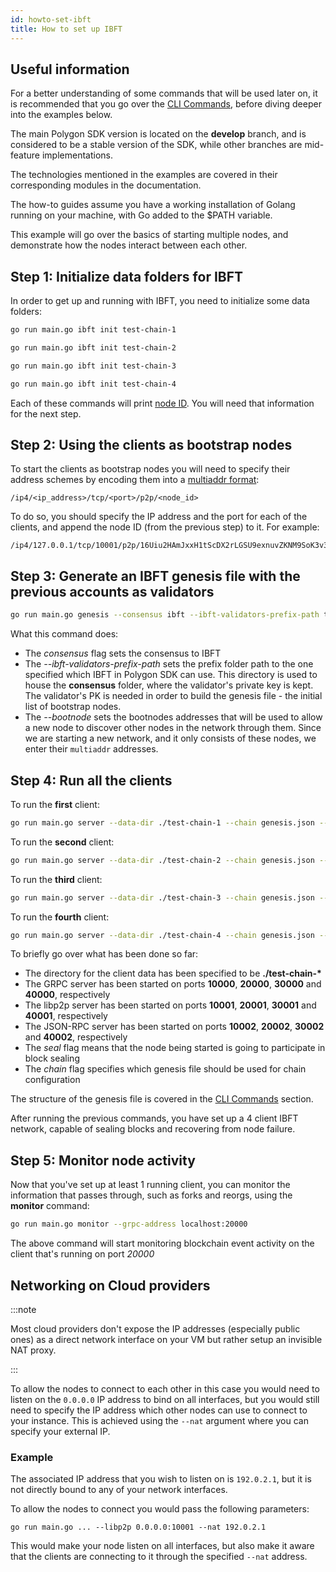 ```yaml
---
id: howto-set-ibft 
title: How to set up IBFT
---
```


## Useful information

For a better understanding of some commands that will be used later on, it is recommended that you go over
the [CLI Commands](/docs/cli-commands), before diving deeper into the examples below.

The main Polygon SDK version is located on the **develop** branch, and is considered to be a stable version of the SDK,
while other branches are mid-feature implementations.

The technologies mentioned in the examples are covered in their corresponding modules in the documentation.

The how-to guides assume you have a working installation of Golang running on your machine, with Go added to the $PATH
variable.

This example will go over the basics of starting multiple nodes, and demonstrate how the nodes interact between each
other.

## Step 1: Initialize data folders for IBFT

In order to get up and running with IBFT, you need to initialize some data folders:

````bash
go run main.go ibft init test-chain-1
````

````bash
go run main.go ibft init test-chain-2
````

````bash
go run main.go ibft init test-chain-3
````

````bash
go run main.go ibft init test-chain-4
````

Each of these commands will print [node ID](https://docs.libp2p.io/concepts/peer-id/). You will need that information for the next step.

## Step 2: Using the clients as bootstrap nodes

To start the clients as bootstrap nodes you will need to specify their address schemes by encoding them
into a [multiaddr format](https://docs.libp2p.io/concepts/addressing/):
```
/ip4/<ip_address>/tcp/<port>/p2p/<node_id>
```

To do so, you should specify the IP address and the port for each of the clients,
and append the node ID (from the previous step) to it. For example:

```
/ip4/127.0.0.1/tcp/10001/p2p/16Uiu2HAmJxxH1tScDX2rLGSU9exnuvZKNM9SoK3v315azp68DLPW
```

## Step 3: Generate an IBFT genesis file with the previous accounts as validators

````bash
go run main.go genesis --consensus ibft --ibft-validators-prefix-path test-chain- --bootnode /ip4/127.0.0.1/tcp/10001/p2p/<node_id_1> --bootnode /ip4/127.0.0.1/tcp/20001/p2p/<node_id_2> --bootnode /ip4/127.0.0.1/tcp/30001/p2p/<node_id_3> --bootnode /ip4/127.0.0.1/tcp/40001/p2p/<node_id_4>
````

What this command does:

* The *consensus* flag sets the consensus to IBFT
* The *--ibft-validators-prefix-path* sets the prefix folder path to the one specified which IBFT in Polygon SDK can
  use. This directory is used to house the **consensus** folder, where the validator's private key is kept. The
  validator's PK is needed in order to build the genesis file - the initial list of bootstrap nodes.
* The *--bootnode* sets the bootnodes addresses that will be used to allow a new node to discover other nodes in the network through them.
  Since we are starting a new network, and it only consists of these nodes, we enter their `multiaddr` addresses.

## Step 4: Run all the clients

To run the **first** client:

````bash
go run main.go server --data-dir ./test-chain-1 --chain genesis.json --grpc :10000 --libp2p :10001 --jsonrpc :10002 --seal
````

To run the **second** client:

````bash
go run main.go server --data-dir ./test-chain-2 --chain genesis.json --grpc :20000 --libp2p :20001 --jsonrpc :20002 --seal
````

To run the **third** client:

````bash
go run main.go server --data-dir ./test-chain-3 --chain genesis.json --grpc :30000 --libp2p :30001 --jsonrpc :30002 --seal
````

To run the **fourth** client:

````bash
go run main.go server --data-dir ./test-chain-4 --chain genesis.json --grpc :40000 --libp2p :40001 --jsonrpc :40002 --seal
````

To briefly go over what has been done so far:

* The directory for the client data has been specified to be **./test-chain-\***
* The GRPC server has been started on ports **10000**, **20000**, **30000** and **40000**, respectively
* The libp2p server has been started on ports **10001**, **20001**, **30001** and **40001**, respectively
* The JSON-RPC server has been started on ports **10002**, **20002**, **30002** and **40002**, respectively
* The *seal* flag means that the node being started is going to participate in block sealing
* The *chain* flag specifies which genesis file should be used for chain configuration

The structure of the genesis file is covered in the [CLI Commands](/docs/cli-commands) section.

After running the previous commands, you have set up a 4 client IBFT network, capable of sealing blocks and recovering
from node failure.

## Step 5: Monitor node activity

Now that you've set up at least 1 running client, you can monitor the information that passes through, such as forks and
reorgs, using the **monitor** command:

````bash
go run main.go monitor --grpc-address localhost:20000
````

The above command will start monitoring blockchain event activity on the client that's running on port *20000*

## Networking on Cloud providers

:::note

Most cloud providers don't expose the IP addresses (especially public ones) as a direct network interface on your VM but rather setup an invisible NAT proxy.

:::

To allow the nodes to connect to each other in this case you would need to listen on the `0.0.0.0` IP address to bind on all interfaces, but you would still need to specify the IP address which other nodes can use to connect to your instance. This is achieved using the `--nat` argument where you can specify your external IP.

### Example

The associated IP address that you wish to listen on is `192.0.2.1`, but it is not directly bound to any of your network interfaces.

To allow the nodes to connect you would pass the following parameters:

`go run main.go ... --libp2p 0.0.0.0:10001 --nat 192.0.2.1`

This would make your node listen on all interfaces, but also make it aware that the clients are connecting to it through the specified `--nat` address.
